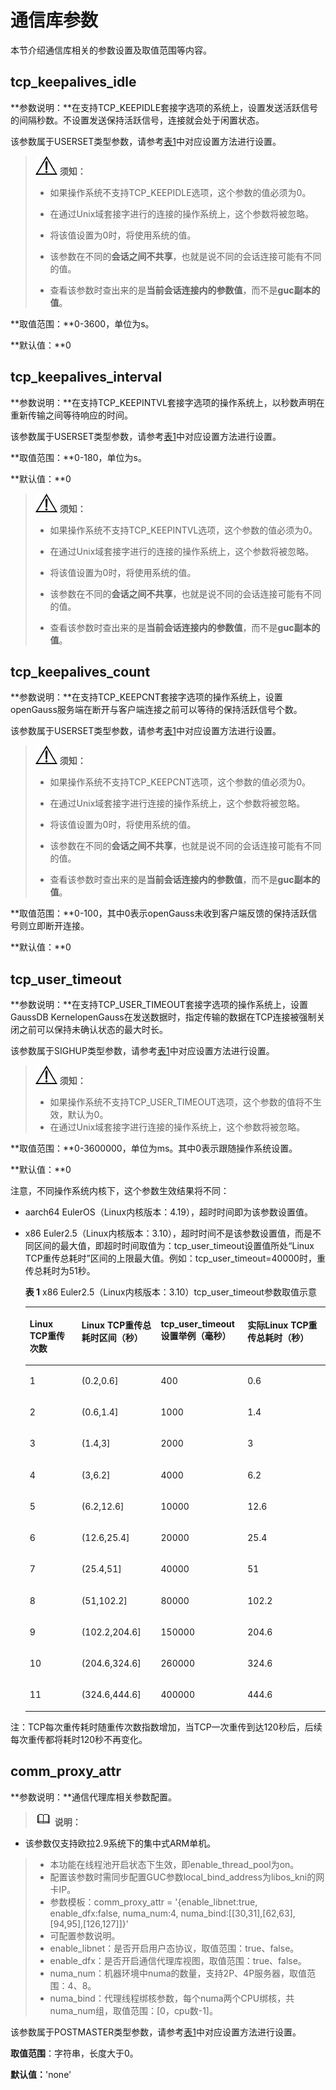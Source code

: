 # 通信库参数<a name="ZH-CN_TOPIC_0242371487"></a>

本节介绍通信库相关的参数设置及取值范围等内容。

## tcp\_keepalives\_idle<a name="zh-cn_topic_0237124697_zh-cn_topic_0059778583_s6408e7a3547b4238a82bbeee5c3555b1"></a>

**参数说明：**在支持TCP\_KEEPIDLE套接字选项的系统上，设置发送活跃信号的间隔秒数。不设置发送保持活跃信号，连接就会处于闲置状态。

该参数属于USERSET类型参数，请参考[表1](重设参数.md#zh-cn_topic_0237121562_zh-cn_topic_0059777490_t91a6f212010f4503b24d7943aed6d846)中对应设置方法进行设置。

>![](public_sys-resources/icon-notice.png) **须知：**  
> 
>-   如果操作系统不支持TCP\_KEEPIDLE选项，这个参数的值必须为0。  
>
>-   在通过Unix域套接字进行的连接的操作系统上，这个参数将被忽略。  
>
>-   将该值设置为0时，将使用系统的值。
>
>-   该参数在不同的**会话之间不共享**，也就是说不同的会话连接可能有不同的值。
>
>-   查看该参数时查出来的是**当前会话连接内的参数值**，而不是**guc副本的值**。

**取值范围：**0-3600，单位为s。

**默认值：**0

## tcp\_keepalives\_interval<a name="zh-cn_topic_0237124697_zh-cn_topic_0059778583_s468705800b794486898007eb63b3b595"></a>

**参数说明：**在支持TCP\_KEEPINTVL套接字选项的操作系统上，以秒数声明在重新传输之间等待响应的时间。

该参数属于USERSET类型参数，请参考[表1](重设参数.md#zh-cn_topic_0237121562_zh-cn_topic_0059777490_t91a6f212010f4503b24d7943aed6d846)中对应设置方法进行设置。

**取值范围：**0-180，单位为s。

**默认值：**0

>![](public_sys-resources/icon-notice.png) **须知：**   
>
>-   如果操作系统不支持TCP\_KEEPINTVL选项，这个参数的值必须为0。  
>
>-   在通过Unix域套接字进行的连接的操作系统上，这个参数将被忽略。
>
>-   将该值设置为0时，将使用系统的值。  
>
>-   该参数在不同的**会话之间不共享**，也就是说不同的会话连接可能有不同的值。
>
>-   查看该参数时查出来的是**当前会话连接内的参数值**，而不是**guc副本的值**。

## tcp\_keepalives\_count<a name="zh-cn_topic_0237124697_zh-cn_topic_0059778583_scb812ad2f34f47dcabeac73c6e1a163c"></a>

**参数说明：**在支持TCP\_KEEPCNT套接字选项的操作系统上，设置openGauss服务端在断开与客户端连接之前可以等待的保持活跃信号个数。

该参数属于USERSET类型参数，请参考[表1](重设参数.md#zh-cn_topic_0237121562_zh-cn_topic_0059777490_t91a6f212010f4503b24d7943aed6d846)中对应设置方法进行设置。

>![](public_sys-resources/icon-notice.png) **须知：**   
>
>-   如果操作系统不支持TCP\_KEEPCNT选项，这个参数的值必须为0。
> 
>-   在通过Unix域套接字进行连接的操作系统上，这个参数将被忽略。  
>
>-   将该值设置为0时，将使用系统的值。
>
>-   该参数在不同的**会话之间不共享**，也就是说不同的会话连接可能有不同的值。
>
>-   查看该参数时查出来的是**当前会话连接内的参数值**，而不是**guc副本的值**。

**取值范围：**0-100，其中0表示openGauss未收到客户端反馈的保持活跃信号则立即断开连接。

**默认值：**0

## tcp\_user\_timeout<a name="section1190471318438"></a>

**参数说明：**在支持TCP\_USER\_TIMEOUT套接字选项的操作系统上，设置GaussDB KernelopenGauss在发送数据时，指定传输的数据在TCP连接被强制关闭之前可以保持未确认状态的最大时长。

该参数属于SIGHUP类型参数，请参考[表1](设置参数.md#zh-cn_topic_0283137176_zh-cn_topic_0237121562_zh-cn_topic_0059777490_t91a6f212010f4503b24d7943aed6d846)中对应设置方法进行设置。

>![](public_sys-resources/icon-notice.png) **须知：** 
>
>-   如果操作系统不支持TCP\_USER\_TIMEOUT选项，这个参数的值将不生效，默认为0。
>-   在通过Unix域套接字进行连接的操作系统上，这个参数将被忽略。

**取值范围：**0-3600000，单位为ms。其中0表示跟随操作系统设置。

**默认值：**0

注意，不同操作系统内核下，这个参数生效结果将不同：

- aarch64 EulerOS（Linux内核版本：4.19），超时时间即为该参数设置值。

- x86 Euler2.5（Linux内核版本：3.10），超时时间不是该参数设置值，而是不同区间的最大值，即超时时间取值为：tcp\_user\_timeout设置值所处“Linux TCP重传总耗时”区间的上限最大值。例如：tcp\_user\_timeout=40000时，重传总耗时为51秒。

  **表 1**  x86 Euler2.5（Linux内核版本：3.10）tcp\_user\_timeout参数取值示意

  <table><thead align="left"><tr id="row137641859134610"><th class="cellrowborder" valign="top" width="17.2982701729827%" id="mcps1.2.5.1.1"><p id="p29571916104716"><a name="p29571916104716"></a><a name="p29571916104716"></a>Linux TCP重传次数</p>
  </th>
  <th class="cellrowborder" valign="top" width="26.37736226377362%" id="mcps1.2.5.1.2"><p id="p117641259194614"><a name="p117641259194614"></a><a name="p117641259194614"></a>Linux TCP重传总耗时区间（秒）</p>
  </th>
  <th class="cellrowborder" valign="top" width="28.887111288871115%" id="mcps1.2.5.1.3"><p id="p276425919467"><a name="p276425919467"></a><a name="p276425919467"></a>tcp_user_timeout设置举例（毫秒）</p>
  </th>
  <th class="cellrowborder" valign="top" width="27.43725627437256%" id="mcps1.2.5.1.4"><p id="p3805236486"><a name="p3805236486"></a><a name="p3805236486"></a>实际Linux TCP重传总耗时（秒）</p>
  </th>
  </tr>
  </thead>
  <tbody><tr id="row37641059114619"><td class="cellrowborder" valign="top" width="17.2982701729827%" headers="mcps1.2.5.1.1 "><p id="p0764115924617"><a name="p0764115924617"></a><a name="p0764115924617"></a>1</p>
  </td>
  <td class="cellrowborder" valign="top" width="26.37736226377362%" headers="mcps1.2.5.1.2 "><p id="p27641159194615"><a name="p27641159194615"></a><a name="p27641159194615"></a>(0.2,0.6]</p>
  </td>
  <td class="cellrowborder" valign="top" width="28.887111288871115%" headers="mcps1.2.5.1.3 "><p id="p1076411595467"><a name="p1076411595467"></a><a name="p1076411595467"></a>400</p>
  </td>
  <td class="cellrowborder" valign="top" width="27.43725627437256%" headers="mcps1.2.5.1.4 "><p id="p1180515304818"><a name="p1180515304818"></a><a name="p1180515304818"></a>0.6</p>
  </td>
  </tr>
  <tr id="row19764185913468"><td class="cellrowborder" valign="top" width="17.2982701729827%" headers="mcps1.2.5.1.1 "><p id="p18764185918466"><a name="p18764185918466"></a><a name="p18764185918466"></a>2</p>
  </td>
  <td class="cellrowborder" valign="top" width="26.37736226377362%" headers="mcps1.2.5.1.2 "><p id="p147641659164619"><a name="p147641659164619"></a><a name="p147641659164619"></a>(0.6,1.4]</p>
  </td>
  <td class="cellrowborder" valign="top" width="28.887111288871115%" headers="mcps1.2.5.1.3 "><p id="p19764659144610"><a name="p19764659144610"></a><a name="p19764659144610"></a>1000</p>
  </td>
  <td class="cellrowborder" valign="top" width="27.43725627437256%" headers="mcps1.2.5.1.4 "><p id="p880518313486"><a name="p880518313486"></a><a name="p880518313486"></a>1.4</p>
  </td>
  </tr>
  <tr id="row12764759104617"><td class="cellrowborder" valign="top" width="17.2982701729827%" headers="mcps1.2.5.1.1 "><p id="p1976425919462"><a name="p1976425919462"></a><a name="p1976425919462"></a>3</p>
  </td>
  <td class="cellrowborder" valign="top" width="26.37736226377362%" headers="mcps1.2.5.1.2 "><p id="p876418599463"><a name="p876418599463"></a><a name="p876418599463"></a>(1.4,3]</p>
  </td>
  <td class="cellrowborder" valign="top" width="28.887111288871115%" headers="mcps1.2.5.1.3 "><p id="p19764059124619"><a name="p19764059124619"></a><a name="p19764059124619"></a>2000</p>
  </td>
  <td class="cellrowborder" valign="top" width="27.43725627437256%" headers="mcps1.2.5.1.4 "><p id="p68063344820"><a name="p68063344820"></a><a name="p68063344820"></a>3</p>
  </td>
  </tr>
  <tr id="row147651859124610"><td class="cellrowborder" valign="top" width="17.2982701729827%" headers="mcps1.2.5.1.1 "><p id="p5765185994610"><a name="p5765185994610"></a><a name="p5765185994610"></a>4</p>
  </td>
  <td class="cellrowborder" valign="top" width="26.37736226377362%" headers="mcps1.2.5.1.2 "><p id="p157659593466"><a name="p157659593466"></a><a name="p157659593466"></a>(3,6.2]</p>
  </td>
  <td class="cellrowborder" valign="top" width="28.887111288871115%" headers="mcps1.2.5.1.3 "><p id="p276595917467"><a name="p276595917467"></a><a name="p276595917467"></a>4000</p>
  </td>
  <td class="cellrowborder" valign="top" width="27.43725627437256%" headers="mcps1.2.5.1.4 "><p id="p28065310483"><a name="p28065310483"></a><a name="p28065310483"></a>6.2</p>
  </td>
  </tr>
  <tr id="row67651593468"><td class="cellrowborder" valign="top" width="17.2982701729827%" headers="mcps1.2.5.1.1 "><p id="p157651859184616"><a name="p157651859184616"></a><a name="p157651859184616"></a>5</p>
  </td>
  <td class="cellrowborder" valign="top" width="26.37736226377362%" headers="mcps1.2.5.1.2 "><p id="p076512597468"><a name="p076512597468"></a><a name="p076512597468"></a>(6.2,12.6]</p>
  </td>
  <td class="cellrowborder" valign="top" width="28.887111288871115%" headers="mcps1.2.5.1.3 "><p id="p167658595462"><a name="p167658595462"></a><a name="p167658595462"></a>10000</p>
  </td>
  <td class="cellrowborder" valign="top" width="27.43725627437256%" headers="mcps1.2.5.1.4 "><p id="p16806136480"><a name="p16806136480"></a><a name="p16806136480"></a>12.6</p>
  </td>
  </tr>
  <tr id="row076535917460"><td class="cellrowborder" valign="top" width="17.2982701729827%" headers="mcps1.2.5.1.1 "><p id="p376520592466"><a name="p376520592466"></a><a name="p376520592466"></a>6</p>
  </td>
  <td class="cellrowborder" valign="top" width="26.37736226377362%" headers="mcps1.2.5.1.2 "><p id="p137651659134610"><a name="p137651659134610"></a><a name="p137651659134610"></a>(12.6,25.4]</p>
  </td>
  <td class="cellrowborder" valign="top" width="28.887111288871115%" headers="mcps1.2.5.1.3 "><p id="p15765185944617"><a name="p15765185944617"></a><a name="p15765185944617"></a>20000</p>
  </td>
  <td class="cellrowborder" valign="top" width="27.43725627437256%" headers="mcps1.2.5.1.4 "><p id="p380611364813"><a name="p380611364813"></a><a name="p380611364813"></a>25.4</p>
  </td>
  </tr>
  <tr id="row7765659154610"><td class="cellrowborder" valign="top" width="17.2982701729827%" headers="mcps1.2.5.1.1 "><p id="p5765195913461"><a name="p5765195913461"></a><a name="p5765195913461"></a>7</p>
  </td>
  <td class="cellrowborder" valign="top" width="26.37736226377362%" headers="mcps1.2.5.1.2 "><p id="p177651759114610"><a name="p177651759114610"></a><a name="p177651759114610"></a>(25.4,51]</p>
  </td>
  <td class="cellrowborder" valign="top" width="28.887111288871115%" headers="mcps1.2.5.1.3 "><p id="p4765185916461"><a name="p4765185916461"></a><a name="p4765185916461"></a>40000</p>
  </td>
  <td class="cellrowborder" valign="top" width="27.43725627437256%" headers="mcps1.2.5.1.4 "><p id="p1080612320486"><a name="p1080612320486"></a><a name="p1080612320486"></a>51</p>
  </td>
  </tr>
  <tr id="row4766165919467"><td class="cellrowborder" valign="top" width="17.2982701729827%" headers="mcps1.2.5.1.1 "><p id="p18766115913460"><a name="p18766115913460"></a><a name="p18766115913460"></a>8</p>
  </td>
  <td class="cellrowborder" valign="top" width="26.37736226377362%" headers="mcps1.2.5.1.2 "><p id="p1076625916469"><a name="p1076625916469"></a><a name="p1076625916469"></a>(51,102.2]</p>
  </td>
  <td class="cellrowborder" valign="top" width="28.887111288871115%" headers="mcps1.2.5.1.3 "><p id="p976613595464"><a name="p976613595464"></a><a name="p976613595464"></a>80000</p>
  </td>
  <td class="cellrowborder" valign="top" width="27.43725627437256%" headers="mcps1.2.5.1.4 "><p id="p380619354819"><a name="p380619354819"></a><a name="p380619354819"></a>102.2</p>
  </td>
  </tr>
  <tr id="row1076695915467"><td class="cellrowborder" valign="top" width="17.2982701729827%" headers="mcps1.2.5.1.1 "><p id="p1776605914614"><a name="p1776605914614"></a><a name="p1776605914614"></a>9</p>
  </td>
  <td class="cellrowborder" valign="top" width="26.37736226377362%" headers="mcps1.2.5.1.2 "><p id="p5766125944619"><a name="p5766125944619"></a><a name="p5766125944619"></a>(102.2,204.6]</p>
  </td>
  <td class="cellrowborder" valign="top" width="28.887111288871115%" headers="mcps1.2.5.1.3 "><p id="p3766459164613"><a name="p3766459164613"></a><a name="p3766459164613"></a>150000</p>
  </td>
  <td class="cellrowborder" valign="top" width="27.43725627437256%" headers="mcps1.2.5.1.4 "><p id="p6806034483"><a name="p6806034483"></a><a name="p6806034483"></a>204.6</p>
  </td>
  </tr>
  <tr id="row1576618592468"><td class="cellrowborder" valign="top" width="17.2982701729827%" headers="mcps1.2.5.1.1 "><p id="p876615944619"><a name="p876615944619"></a><a name="p876615944619"></a>10</p>
  </td>
  <td class="cellrowborder" valign="top" width="26.37736226377362%" headers="mcps1.2.5.1.2 "><p id="p17766115984619"><a name="p17766115984619"></a><a name="p17766115984619"></a>(204.6,324.6]</p>
  </td>
  <td class="cellrowborder" valign="top" width="28.887111288871115%" headers="mcps1.2.5.1.3 "><p id="p10766175964612"><a name="p10766175964612"></a><a name="p10766175964612"></a>260000</p>
  </td>
  <td class="cellrowborder" valign="top" width="27.43725627437256%" headers="mcps1.2.5.1.4 "><p id="p580619315482"><a name="p580619315482"></a><a name="p580619315482"></a>324.6</p>
  </td>
  </tr>
  <tr id="row11766105994614"><td class="cellrowborder" valign="top" width="17.2982701729827%" headers="mcps1.2.5.1.1 "><p id="p10766115994619"><a name="p10766115994619"></a><a name="p10766115994619"></a>11</p>
  </td>
  <td class="cellrowborder" valign="top" width="26.37736226377362%" headers="mcps1.2.5.1.2 "><p id="p376785920464"><a name="p376785920464"></a><a name="p376785920464"></a>(324.6,444.6]</p>
  </td>
  <td class="cellrowborder" valign="top" width="28.887111288871115%" headers="mcps1.2.5.1.3 "><p id="p17671259154617"><a name="p17671259154617"></a><a name="p17671259154617"></a>400000</p>
  </td>
  <td class="cellrowborder" valign="top" width="27.43725627437256%" headers="mcps1.2.5.1.4 "><p id="p2806531485"><a name="p2806531485"></a><a name="p2806531485"></a>444.6</p>
  </td>
  </tr>
  </tbody>
  </table>

注：TCP每次重传耗时随重传次数指数增加，当TCP一次重传到达120秒后，后续每次重传都将耗时120秒不再变化。

## comm\_proxy\_attr<a name="section167117211811"></a>

**参数说明：**通信代理库相关参数配置。

>![](public_sys-resources/icon-note.png) **说明：** 
-   该参数仅支持欧拉2.9系统下的集中式ARM单机。
>-   本功能在线程池开启状态下生效，即enable\_thread\_pool为on。
>-   配置该参数时需同步配置GUC参数local\_bind\_address为libos\_kni的网卡IP。
>-   参数模板：comm\_proxy\_attr = '\{enable\_libnet:true, enable\_dfx:false, numa\_num:4, numa\_bind:\[\[30,31\],\[62,63\],\[94,95\],\[126,127\]\]\}'
>-   可配置参数说明。
>   -   enable\_libnet：是否开启用户态协议，取值范围：true、false。
>   -   enable\_dfx：是否开启通信代理库视图，取值范围：true、false。
>   -   numa\_num：机器环境中numa的数量，支持2P、4P服务器，取值范围：4、8。
>   -   numa\_bind：代理线程绑核参数，每个numa两个CPU绑核，共numa\_num组，取值范围：\[0，cpu数-1\]。

该参数属于POSTMASTER类型参数，请参考[表1](重设参数.md#zh-cn_topic_0237121562_zh-cn_topic_0059777490_t91a6f212010f4503b24d7943aed6d846)中对应设置方法进行设置。

**取值范围**：字符串，长度大于0。

**默认值：**'none'